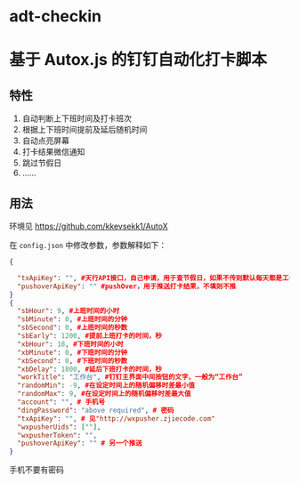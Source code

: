 # adt-checkin
# 基于 Autox.js 的钉钉自动化打卡脚本

## 特性

1. 自动判断上下班时间及打卡班次
2. 根据上下班时间提前及延后随机时间
3. 自动点亮屏幕
4. 打卡结果微信通知
5. 跳过节假日
6. ......

## 用法

环境见 https://github.com/kkevsekk1/AutoX

在 `config.json` 中修改参数，参数解释如下：

```json
{

  "txApiKey": "", #天行API接口，自己申请，用于查节假日，如果不传则默认每天都是工作日
  "pushoverApiKey": "" #pushOver，用于推送打卡结果，不填则不推
}
{
  "sbHour": 9, #上班时间的小时
  "sbMinute": 0, #上班时间的分钟
  "sbSecond": 0, #上班时间的秒数
  "sbEarly": 1200, #提前上班打卡的时间，秒
  "xbHour": 18, #下班时间的小时
  "xbMinute": 0, #下班时间的分钟
  "xbSecond": 0, #下班时间的秒数
  "xbDelay": 1800, #延后下班打卡的时间，秒
  "workTitle": "工作台", #钉钉主界面中间按钮的文字，一般为“工作台”
  "randomMin": -9, #在设定时间上的随机偏移时差最小值
  "randomMax": 9, #在设定时间上的随机偏移时差最大值
  "account": "", # 手机号
  "dingPassword": "above required", # 密码
  "txApiKey": "", # 见"http://wxpusher.zjiecode.com"
  "wxpusherUids": [""],
  "wxpusherToken": "",
  "pushoverApiKey": "" # 另一个推送
}
```

手机不要有密码

